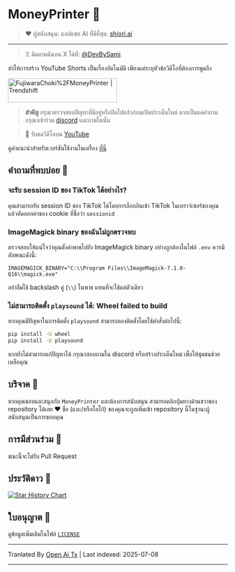 # MoneyPrinter 💸

> ♥︎ ผู้สนับสนุน: แอปแชท AI ที่ดีที่สุด: [shiori.ai](https://www.shiori.ai)
---

> 𝕏 ติดตามฉันบน X ได้ที่: [@DevBySami](https://x.com/DevBySami).

ทำให้การสร้าง YouTube Shorts เป็นเรื่องอัตโนมัติ เพียงแค่ระบุหัวข้อวิดีโอที่ต้องการพูดถึง

<a href="https://trendshift.io/repositories/7545" target="_blank"><img src="https://trendshift.io/api/badge/repositories/7545" alt="FujiwaraChoki%2FMoneyPrinter | Trendshift" style="width: 250px; height: 55px;" width="250" height="55"/></a>

> **สำคัญ** กรุณาตรวจสอบปัญหาที่มีอยู่หรือปิดไปแล้วก่อนเปิดประเด็นใหม่ หากเป็นแค่คำถาม กรุณาเข้าร่วม [discord](https://dsc.gg/fuji-community) และถามในนั้น

> **🎥** รับชมวิดีโอบน [YouTube](https://youtu.be/mkZsaDA2JnA?si=pNne3MnluRVkWQbE)

ดูคำแนะนำสำหรับเวอร์ชันใช้งานในเครื่อง [ที่นี่](https://raw.githubusercontent.com/FujiwaraChoki/MoneyPrinter/main/Local.md)

## คำถามที่พบบ่อย 🤔

### จะรับ session ID ของ TikTok ได้อย่างไร?

คุณสามารถรับ session ID ของ TikTok ได้โดยการล็อกอินเข้า TikTok ในเบราว์เซอร์ของคุณ แล้วคัดลอกค่าของ cookie ที่ชื่อว่า `sessionid`

### ImageMagick binary ของฉันไม่ถูกตรวจพบ

ตรวจสอบให้แน่ใจว่าคุณตั้งค่าพาธไปยัง ImageMagick binary อย่างถูกต้องในไฟล์ `.env` ควรมีลักษณะดังนี้:

```env
IMAGEMAGICK_BINARY="C:\\Program Files\\ImageMagick-7.1.0-Q16\\magick.exe"
```

อย่าลืมใช้ backslash คู่ (`\\`) ในพาธ แทนที่จะใช้แค่ตัวเดียว

### ไม่สามารถติดตั้ง `playsound` ได้: Wheel failed to build

หากคุณมีปัญหาในการติดตั้ง `playsound` สามารถลองติดตั้งโดยใช้คำสั่งต่อไปนี้:

```bash
pip install -U wheel
pip install -U playsound
```

หากยังไม่สามารถแก้ปัญหาได้ กรุณาสอบถามใน discord หรือสร้างประเด็นใหม่ เพื่อให้ชุมชนช่วยเหลือคุณ

## บริจาค 🎁

หากคุณชอบและสนุกกับ `MoneyPrinter` และต้องการสนับสนุน สามารถคลิกปุ่มทางด้านขวาของ repository ได้เลย ❤️
ชื่อ (และ/หรือโลโก้) ของคุณจะถูกเพิ่มเข้า repository นี้ในฐานะผู้สนับสนุนเป็นการขอบคุณ

## การมีส่วนร่วม 🤝

ขณะนี้จะไม่รับ Pull Request

## ประวัติดาว 🌟

[![Star History Chart](https://api.star-history.com/svg?repos=FujiwaraChoki/MoneyPrinter&type=Date)](https://star-history.com/#FujiwaraChoki/MoneyPrinter&Date)

## ใบอนุญาต 📝

ดูข้อมูลเพิ่มเติมในไฟล์ [`LICENSE`](LICENSE)


---

Tranlated By [Open Ai Tx](https://github.com/OpenAiTx/OpenAiTx) | Last indexed: 2025-07-08

---